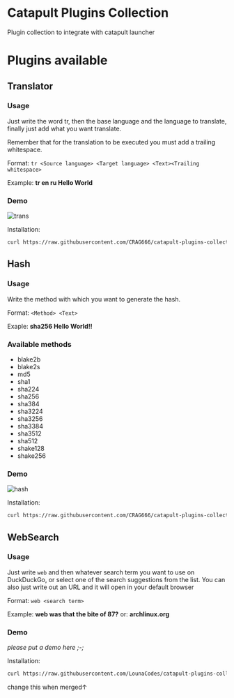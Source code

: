 # Catapult Plugins Collection

Plugin collection to integrate with catapult launcher

# Plugins available

## Translator

### Usage

Just write the word tr, then the base language and the
language to translate, finally just add what you want translate.

Remember that for the translation to be executed you must add a trailing whitespace.

Format: `tr <Source language> <Target language> <Text><Trailing whitespace>`

Example: **tr en ru Hello World**

### Demo

![trans](https://user-images.githubusercontent.com/34254373/229021207-bafee2b3-d42a-485b-82d5-75e7789c215f.gif)

Installation:

```bash
curl https://raw.githubusercontent.com/CRAG666/catapult-plugins-collection/main/plugins/translator.py --output ~/.local/share/catapult/plugins/translator.py
```

## Hash

### Usage

Write the method with which you want to generate the hash.

Format: `<Method> <Text>`

Exaple: **sha256 Hello World!!**

### Available methods

- blake2b
- blake2s
- md5
- sha1
- sha224
- sha256
- sha384
- sha3224
- sha3256
- sha3384
- sha3512
- sha512
- shake128
- shake256

### Demo

![hash](https://user-images.githubusercontent.com/34254373/229021281-14cf928d-ccc1-48a2-96d9-c4f7b0cd22f3.gif)

Installation:

```bash
curl https://raw.githubusercontent.com/CRAG666/catapult-plugins-collection/main/plugins/hash.py --output ~/.local/share/catapult/plugins/hash.py
```

## WebSearch

### Usage

Just write `web` and then whatever search term you want to use on DuckDuckGo, or select one of the search suggestions from the list.
You can also just write out an URL and it will open in your default browser

Format: `web <search term>`

Example: **web was that the bite of 87?**
     or: **archlinux.org**

### Demo

_please put a demo here ;-;_

Installation:

```bash
curl https://raw.githubusercontent.com/LounaCodes/catapult-plugins-collection-additions/refs/heads/main/plugins/webSearch.py --output ~/.local/share/catapult/plugins/hash.py
```
change this when merged↑
